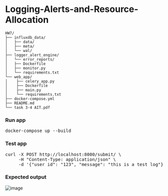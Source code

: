 # Logging-Alerts-and-Resource-Allocation
```
HW7/
├── influxdb_data/
│   ├── data/
│   ├── meta/
│   └── wal/
├── logger_alert_engine/
│   └── error_reports/
│   ├── Dockerfile
│   ├── monitor.py
│   └── requirements.txt
└── web_app/
│    ├── celery_app.py
│    ├── Dockerfile
│    ├── main.py
│    └── requirements.txt
├── docker-compose.yml
├── README.md
└── task 3-4 AIT.pdf
```


### Run app

<pre lang="markdown">docker-compose up --build</pre>

### Test app

<pre lang="markdown">curl -X POST http://localhost:8000/submit/ \
     -H "Content-Type: application/json" \
     -d '{"user_id": "123", "message": "this is a test log"}'</pre>

### Expected output

![image](https://github.com/user-attachments/assets/e40c4528-e463-47be-a345-c57d93a24c40)

